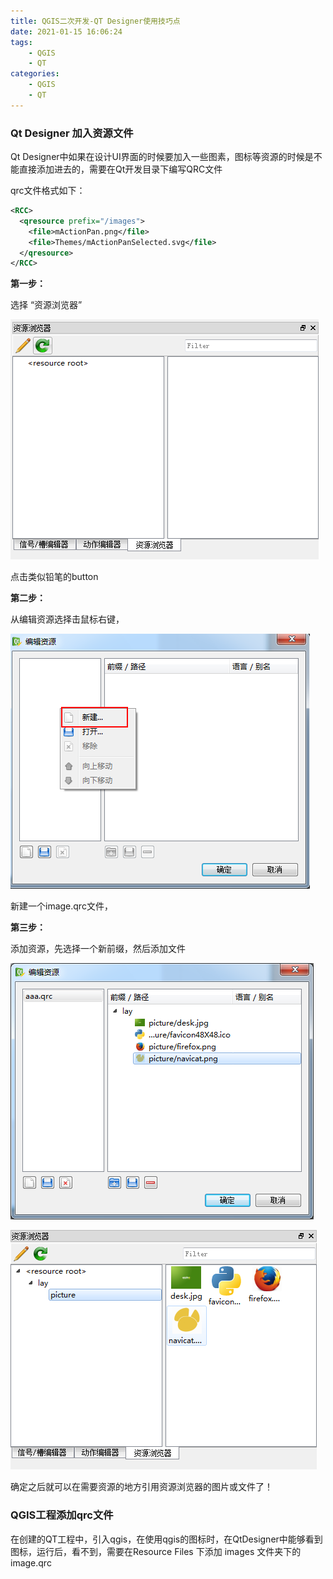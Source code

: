 ```yaml
---
title: QGIS二次开发-QT Designer使用技巧点
date: 2021-01-15 16:06:24
tags: 
	- QGIS
	- QT
categories:
	- QGIS
	- QT
---
```


<!--more-->

### Qt Designer 加入资源文件

Qt Designer中如果在设计UI界面的时候要加入一些图素，图标等资源的时候是不能直接添加进去的，需要在Qt开发目录下编写QRC文件

qrc文件格式如下：

```qrc
<RCC>
  <qresource prefix="/images">
    <file>mActionPan.png</file>
    <file>Themes/mActionPanSelected.svg</file>
  </qresource>
</RCC>
```

**第一步：**

选择  “资源浏览器”

![img](qt-develop-skill-1/062035575787434.png)

点击类似铅笔的button

**第二步：**

从编辑资源选择击鼠标右键，

![img](qt-develop-skill-1/062037098596953.png)

新建一个image.qrc文件，

**第三步：**

添加资源，先选择一个新前缀，然后添加文件

![img](qt-develop-skill-1/062041515783485.png)

 

![img](qt-develop-skill-1/062044548431664.png)

确定之后就可以在需要资源的地方引用资源浏览器的图片或文件了！

### QGIS工程添加qrc文件

在创建的QT工程中，引入qgis，在使用qgis的图标时，在QtDesigner中能够看到图标，运行后，看不到，需要在Resource Files 下添加 images 文件夹下的image.qrc